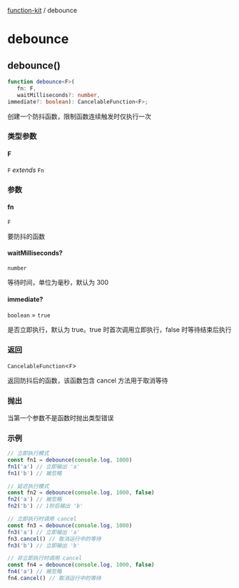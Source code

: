 [function-kit](index.md) / debounce

# debounce

## debounce()

```ts
function debounce<F>(
   fn: F, 
   waitMilliseconds?: number, 
immediate?: boolean): CancelableFunction<F>;
```

创建一个防抖函数，限制函数连续触发时仅执行一次

### 类型参数

#### F

`F` *extends* `Fn`

### 参数

#### fn

`F`

要防抖的函数

#### waitMilliseconds?

`number`

等待时间，单位为毫秒，默认为 300

#### immediate?

`boolean` = `true`

是否立即执行，默认为 true。true 时首次调用立即执行，false 时等待结束后执行

### 返回

`CancelableFunction`\<`F`\>

返回防抖后的函数，该函数包含 cancel 方法用于取消等待

### 抛出

当第一个参数不是函数时抛出类型错误

### 示例

```ts
// 立即执行模式
const fn1 = debounce(console.log, 1000)
fn1('a') // 立即输出 'a'
fn1('b') // 被忽略

// 延迟执行模式
const fn2 = debounce(console.log, 1000, false)
fn2('a') // 被忽略
fn2('b') // 1秒后输出 'b'

// 立即执行时调用 cancel
const fn3 = debounce(console.log, 1000)
fn3('a') // 立即输出 'a'
fn3.cancel() // 取消运行中的等待
fn3('b') // 立即输出 'b'

// 非立即执行时调用 cancel
const fn4 = debounce(console.log, 1000, false)
fn4('a') // 被忽略
fn4.cancel() // 取消运行中的等待
```
